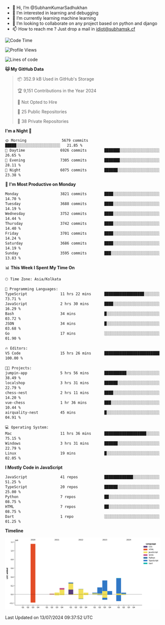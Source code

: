 - 👋 Hi, I’m @SubhamKumarSadhukhan
- 👀 I’m interested in learning and debugging
- 🌱 I’m currently learning machine learning
- 💞️ I’m looking to collaborate on any project based on python and django
- 📫 How to reach me ?
      Just drop a mail in idiot@subhamsk.cf

<!---
SubhamKumarSadhukhan/SubhamKumarSadhukhan is a ✨ special ✨ repository because its `README.md` (this file) appears on your GitHub profile.
You can click the Preview link to take a look at your changes.
--->


<!--START_SECTION:waka-->
![Code Time](http://img.shields.io/badge/Code%20Time-2%2C301%20hrs%2035%20mins-blue)

![Profile Views](http://img.shields.io/badge/Profile%20Views-1-blue)

![Lines of code](https://img.shields.io/badge/From%20Hello%20World%20I%27ve%20Written-2.8%20million%20lines%20of%20code-blue)

**🐱 My GitHub Data** 

> 📦 352.9 kB Used in GitHub's Storage 
 > 
> 🏆 9,151 Contributions in the Year 2024
 > 
> 🚫 Not Opted to Hire
 > 
> 📜 25 Public Repositories 
 > 
> 🔑 38 Private Repositories 
 > 
**I'm a Night 🦉** 

```text
🌞 Morning                5679 commits        █████░░░░░░░░░░░░░░░░░░░░   21.85 % 
🌆 Daytime                6926 commits        ███████░░░░░░░░░░░░░░░░░░   26.65 % 
🌃 Evening                7305 commits        ███████░░░░░░░░░░░░░░░░░░   28.11 % 
🌙 Night                  6075 commits        ██████░░░░░░░░░░░░░░░░░░░   23.38 % 
```
📅 **I'm Most Productive on Monday** 

```text
Monday                   3821 commits        ████░░░░░░░░░░░░░░░░░░░░░   14.70 % 
Tuesday                  3688 commits        ████░░░░░░░░░░░░░░░░░░░░░   14.19 % 
Wednesday                3752 commits        ████░░░░░░░░░░░░░░░░░░░░░   14.44 % 
Thursday                 3742 commits        ████░░░░░░░░░░░░░░░░░░░░░   14.40 % 
Friday                   3701 commits        ████░░░░░░░░░░░░░░░░░░░░░   14.24 % 
Saturday                 3686 commits        ████░░░░░░░░░░░░░░░░░░░░░   14.19 % 
Sunday                   3595 commits        ███░░░░░░░░░░░░░░░░░░░░░░   13.83 % 
```


📊 **This Week I Spent My Time On** 

```text
🕑︎ Time Zone: Asia/Kolkata

💬 Programming Languages: 
TypeScript               11 hrs 22 mins      ██████████████████░░░░░░░   73.71 % 
JavaScript               2 hrs 30 mins       ████░░░░░░░░░░░░░░░░░░░░░   16.29 % 
Bash                     34 mins             █░░░░░░░░░░░░░░░░░░░░░░░░   03.72 % 
JSON                     34 mins             █░░░░░░░░░░░░░░░░░░░░░░░░   03.68 % 
Go                       17 mins             ░░░░░░░░░░░░░░░░░░░░░░░░░   01.90 % 

🔥 Editors: 
VS Code                  15 hrs 26 mins      █████████████████████████   100.00 % 

🐱‍💻 Projects: 
jumpin-app               5 hrs 56 mins       ██████████░░░░░░░░░░░░░░░   38.49 % 
localshop                3 hrs 31 mins       ██████░░░░░░░░░░░░░░░░░░░   22.79 % 
chess-nest               2 hrs 11 mins       ████░░░░░░░░░░░░░░░░░░░░░   14.20 % 
vue-chess                1 hr 36 mins        ███░░░░░░░░░░░░░░░░░░░░░░   10.44 % 
airquality-nest          45 mins             █░░░░░░░░░░░░░░░░░░░░░░░░   04.91 % 

💻 Operating System: 
Mac                      11 hrs 36 mins      ███████████████████░░░░░░   75.15 % 
Windows                  3 hrs 31 mins       ██████░░░░░░░░░░░░░░░░░░░   22.79 % 
Linux                    19 mins             █░░░░░░░░░░░░░░░░░░░░░░░░   02.05 % 
```

**I Mostly Code in JavaScript** 

```text
JavaScript               41 repos            █████████████░░░░░░░░░░░░   51.25 % 
TypeScript               20 repos            ██████░░░░░░░░░░░░░░░░░░░   25.00 % 
Python                   7 repos             ██░░░░░░░░░░░░░░░░░░░░░░░   08.75 % 
HTML                     7 repos             ██░░░░░░░░░░░░░░░░░░░░░░░   08.75 % 
Dart                     1 repo              ░░░░░░░░░░░░░░░░░░░░░░░░░   01.25 % 
```



**Timeline**

![Lines of Code chart](https://raw.githubusercontent.com/SubhamKumarSadhukhan/SubhamKumarSadhukhan/main/assets/bar_graph.png)


 Last Updated on 13/07/2024 09:37:52 UTC
<!--END_SECTION:waka-->
